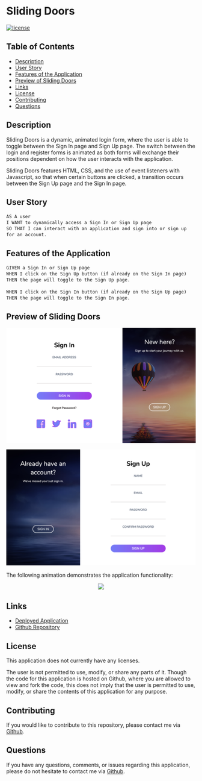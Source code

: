 # Sliding Doors

[![license](https://img.shields.io/badge/license-Unlicense-blue.svg)](http://unlicense.org/)

## Table of Contents
*  [Description](#description)
*  [User Story](#user-story)
*  [Features of the Application](#features-of-the-application)
*  [Preview of Sliding Doors](#preview-of-sliding-doors)
*  [Links](#links)
*  [License](#license)
*  [Contributing](#contributing)
*  [Questions](#questions)

## Description

Sliding Doors is a dynamic, animated login form, where the user is able to toggle between the Sign In page and Sign Up page. The switch between the login and register forms is animated as both forms will exchange their positions dependent on how the user interacts with the application.

Sliding Doors features HTML, CSS, and the use of event listeners with Javascript, so that when certain buttons are clicked, a transition occurs between the Sign Up page and the Sign In page.

## User Story
~~~
AS A user  
I WANT to dynamically access a Sign In or Sign Up page  
SO THAT I can interact with an application and sign into or sign up for an account.  
~~~

## Features of the Application
~~~
GIVEN a Sign In or Sign Up page  
WHEN I click on the Sign Up button (if already on the Sign In page)  
THEN the page will toggle to the Sign Up page.  

WHEN I click on the Sign In button (if already on the Sign Up page)  
THEN the page will toggle to the Sign In page.  
~~~

## Preview of Sliding Doors

![Sign In Page Preview](images/signInPagePreview.png)

![Sign Up Page Preview](images/signUpPagePreview.png)

The following animation demonstrates the application functionality:

<p align="center">
  <img src="https://github.com/rh9891/SlidingDoors/blob/master/images/slidingDoorsPreview.gif">
</p>

## Links
- [Deployed Application](https://rh9891.github.io/SlidingDoors)
- [Github Repository](https://github.com/rh9891/SlidingDoors)

## License

This application does not currently have any licenses.

The user is not permitted to use, modify, or share any parts of it. Though the code for this application is hosted on Github, where you are allowed to view and fork the code, this does not imply that the user is permitted to use, modify, or share the contents of this application for any purpose.

## Contributing

If you would like to contribute to this repository, please contact me via [Github](https://github.com/rh9891).

## Questions

If you have any questions, comments, or issues regarding this application, please do not hesitate to contact me via [Github](https://github.com/rh9891).
